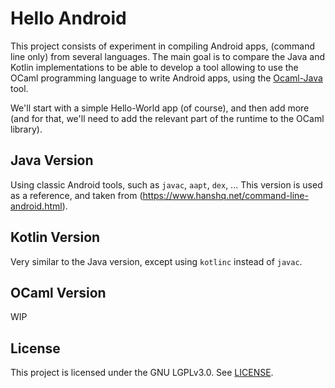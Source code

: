# Hello Android
This project consists of experiment in compiling Android apps, (command line only) from several languages. The main goal is to compare the Java and Kotlin implementations to be able to develop a tool allowing to use the OCaml programming language to write Android apps, using the [Ocaml-Java](http://ocamljava.org/) tool.

We'll start with a simple Hello-World app (of course), and then add more (and for that, we'll need to add the relevant part of the runtime to the OCaml library).

## Java Version
Using classic Android tools, such as `javac`, `aapt`, `dex`, ... This version is used as a reference, and taken from (https://www.hanshq.net/command-line-android.html).

## Kotlin Version
Very similar to the Java version, except using `kotlinc` instead of `javac`.

## OCaml Version
WIP

## License
This project is licensed under the GNU LGPLv3.0. See [LICENSE](LICENSE).
